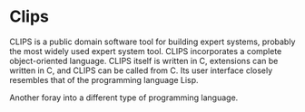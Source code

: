 # Clips

CLIPS is a public domain software tool for building expert systems, probably the most widely used expert system tool. CLIPS incorporates a complete object-oriented language. CLIPS itself is written in C, extensions can be written in C, and CLIPS can be called from C. Its user interface closely resembles that of the programming language Lisp.

Another foray into a different type of programming language.
